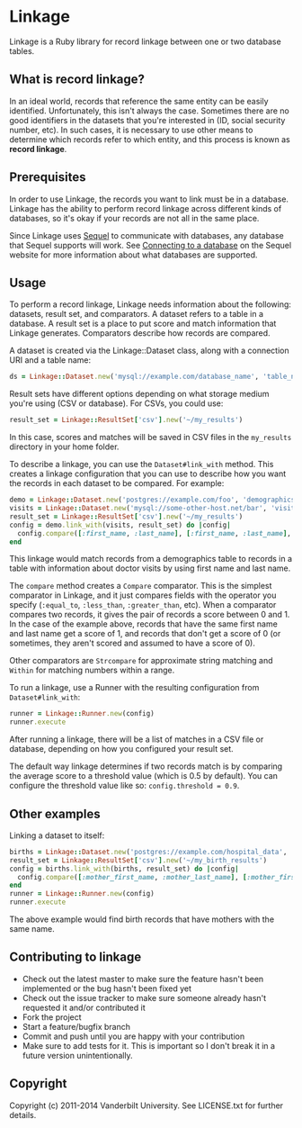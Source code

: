 # Linkage

Linkage is a Ruby library for record linkage between one or two database tables.

## What is record linkage?

In an ideal world, records that reference the same entity can be easily
identified. Unfortunately, this isn't always the case. Sometimes there are no
good identifiers in the datasets that you're interested in (ID, social security
number, etc). In such cases, it is necessary to use other means to determine
which records refer to which entity, and this process is known as **record
linkage**.

## Prerequisites

In order to use Linkage, the records you want to link must be in a database.
Linkage has the ability to perform record linkage across different kinds of
databases, so it's okay if your records are not all in the same place.

Since Linkage uses [Sequel](http://sequel.jeremyevans.net/) to communicate with
databases, any database that Sequel supports will work. See [Connecting to a
database](http://sequel.jeremyevans.net/documentation.html) on the Sequel
website for more information about what databases are supported.

## Usage

To perform a record linkage, Linkage needs information about the following:
datasets, result set, and comparators. A dataset refers to a table in a
database. A result set is a place to put score and match information that
Linkage generates.  Comparators describe how records are compared.

A dataset is created via the Linkage::Dataset class, along with a connection URI
and a table name:

```ruby
ds = Linkage::Dataset.new('mysql://example.com/database_name', 'table_name')
```

Result sets have different options depending on what storage medium you're
using (CSV or database). For CSVs, you could use:

```ruby
result_set = Linkage::ResultSet['csv'].new('~/my_results')
```

In this case, scores and matches will be saved in CSV files in the `my_results`
directory in your home folder.

To describe a linkage, you can use the `Dataset#link_with` method. This creates
a linkage configuration that you can use to describe how you want the records in
each dataset to be compared. For example:

```ruby
demo = Linkage::Dataset.new('postgres://example.com/foo', 'demographics')
visits = Linkage::Dataset.new('mysql://some-other-host.net/bar', 'visits')
result_set = Linkage::ResultSet['csv'].new('~/my_results')
config = demo.link_with(visits, result_set) do |config|
  config.compare([:first_name, :last_name], [:first_name, :last_name], :equal_to)
end
```

This linkage would match records from a demographics table to records in a table
with information about doctor visits by using first name and last name.

The `compare` method creates a `Compare` comparator. This is the simplest
comparator in Linkage, and it just compares fields with the operator you specify
(`:equal_to`, `:less_than`, `:greater_than`, etc). When a comparator compares
two records, it gives the pair of records a score between 0 and 1. In the case
of the example above, records that have the same first name and last name get a
score of 1, and records that don't get a score of 0 (or sometimes, they aren't
scored and assumed to have a score of 0).

Other comparators are `Strcompare` for approximate string matching and
`Within` for matching numbers within a range.

To run a linkage, use a Runner with the resulting configuration from
`Dataset#link_with`:

```ruby
runner = Linkage::Runner.new(config)
runner.execute
```

After running a linkage, there will be a list of matches in a CSV file or
database, depending on how you configured your result set.

The default way linkage determines if two records match is by comparing the
average score to a threshold value (which is 0.5 by default). You can configure
the threshold value like so: `config.threshold = 0.9`.

## Other examples

Linking a dataset to itself:

```ruby
births = Linkage::Dataset.new('postgres://example.com/hospital_data', 'births')
result_set = Linkage::ResultSet['csv'].new('~/my_birth_results')
config = births.link_with(births, result_set) do |config|
  config.compare([:mother_first_name, :mother_last_name], [:mother_first_name, :mother_last_name], :equal_to)
end
runner = Linkage::Runner.new(config)
runner.execute
```

The above example would find birth records that have mothers with the same
name.

## Contributing to linkage

* Check out the latest master to make sure the feature hasn't been implemented or the bug hasn't been fixed yet
* Check out the issue tracker to make sure someone already hasn't requested it and/or contributed it
* Fork the project
* Start a feature/bugfix branch
* Commit and push until you are happy with your contribution
* Make sure to add tests for it. This is important so I don't break it in a future version unintentionally.

## Copyright

Copyright (c) 2011-2014 Vanderbilt University. See LICENSE.txt for
further details.

